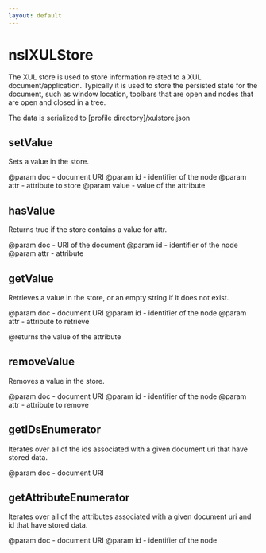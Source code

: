 ```yaml
---
layout: default
---
```


# nsIXULStore #

The XUL store is used to store information related to a XUL document/application.
Typically it is used to store the persisted state for the document, such as
window location, toolbars that are open and nodes that are open and closed in a tree.

The data is serialized to [profile directory]/xulstore.json


## setValue ##

Sets a value in the store.

@param doc - document URI
@param id - identifier of the node
@param attr - attribute to store
@param value - value of the attribute


## hasValue ##

Returns true if the store contains a value for attr.

@param doc - URI of the document
@param id - identifier of the node
@param attr - attribute


## getValue ##

Retrieves a value in the store, or an empty string if it does not exist.

@param doc - document URI
@param id - identifier of the node
@param attr - attribute to retrieve

@returns the value of the attribute


## removeValue ##

Removes a value in the store.

@param doc - document URI
@param id - identifier of the node
@param attr - attribute to remove


## getIDsEnumerator ##

Iterates over all of the ids associated with a given document uri that
have stored data.

@param doc - document URI


## getAttributeEnumerator ##

Iterates over all of the attributes associated with a given document uri
and id that have stored data.

@param doc - document URI
@param id - identifier of the node

